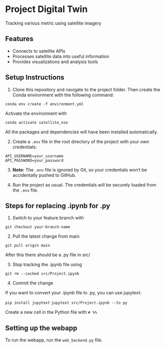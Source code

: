 # Project Digital Twin
Tracking various metric using satellite imagery

## Features

- Connects to satellite APIs
- Processes satellite data into useful information
- Provides visualizations and analysis tools

## Setup Instructions

1. Clone this repository and navigate to the project folder. Then create the Conda environment with the following command:

`conda env create -f environment.yml`

Activate the environment with

`conda activate satellite_nso`

All the packages and dependencies will have been installed automatically.

2. Create a `.env` file in the root directory of the project with your own credentials:

`API_USERNAME=your_username`  
`API_PASSWORD=your_password`


3. **Note:** The `.env` file is ignored by Git, so your credentials won’t be accidentally pushed to GitHub.

4. Run the project as usual. The credentials will be securely loaded from the `.env` file.

## Steps for replacing .ipynb for .py

1. Switch to your feature branch with

`git checkout your-branch-name`

2. Pull the latest change from main:

`git pull origin main`

After this there should be a .py file in src/

3. Stop tracking the .ipynb file using

`git rm --cached src/Project.ipynb`

4. Commit the change

If you want to convert your .ipynb file to .py, you can use jupytext:

`pip install jupytext`
`jupytext src/Project.ipynb --to py`

Create a new cell in the Python file with `# %%`

## Setting up the webapp

To run the webapp, run the `web_backend.py` file.
